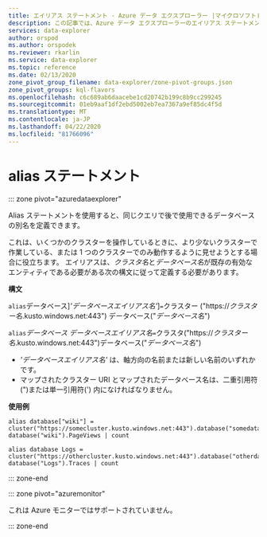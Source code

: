 ```yaml
---
title: エイリアス ステートメント - Azure データ エクスプローラー |マイクロソフトドキュメント
description: この記事では、Azure データ エクスプローラーのエイリアス ステートメントについて説明します。
services: data-explorer
author: orspod
ms.author: orspodek
ms.reviewer: rkarlin
ms.service: data-explorer
ms.topic: reference
ms.date: 02/13/2020
zone_pivot_group_filename: data-explorer/zone-pivot-groups.json
zone_pivot_groups: kql-flavors
ms.openlocfilehash: c6c689ab6daacebe1cd20742b199c8b9cc299245
ms.sourcegitcommit: 01eb9aaf1df2ebd5002eb7ea7367a9ef85dc4f5d
ms.translationtype: MT
ms.contentlocale: ja-JP
ms.lasthandoff: 04/22/2020
ms.locfileid: "81766096"
---
```

# <a name="alias-statement"></a>alias ステートメント

::: zone pivot="azuredataexplorer"

Alias ステートメントを使用すると、同じクエリで後で使用できるデータベースの別名を定義できます。

これは、いくつかのクラスターを操作しているときに、より少ないクラスターで作業している、または 1 つのクラスターでのみ動作するように見せようとする場合に役立ちます。
エイリアスは、*クラスタ名*と*データベース名*が既存の有効なエンティティである必要がある次の構文に従って定義する必要があります。

**構文**

`alias`データベース]*'データベースエイリアス名'*]`=`クラスター ("https://*クラスター名*.kusto.windows.net:443") データベース("*データベース名*")

`alias`*データベース データベースエイリアス名*`=`クラスタ("https://*クラスター名*.kusto.windows.net:443")データベース("*データベース名*")

* *'データベースエイリアス名'* は、軸方向の名前または新しい名前のいずれかです。
* マップされたクラスター URI とマップされたデータベース名は、二重引用符(")または単一引用符(') 内になければなりません。

**使用例**

```kusto
alias database["wiki"] = cluster("https://somecluster.kusto.windows.net:443").database("somedatabase");
database("wiki").PageViews | count 
```

```kusto
alias database Logs = cluster("https://othercluster.kusto.windows.net:443").database("otherdatabase");
database("Logs").Traces | count 
```

::: zone-end

::: zone pivot="azuremonitor"

これは Azure モニターではサポートされていません。

::: zone-end
